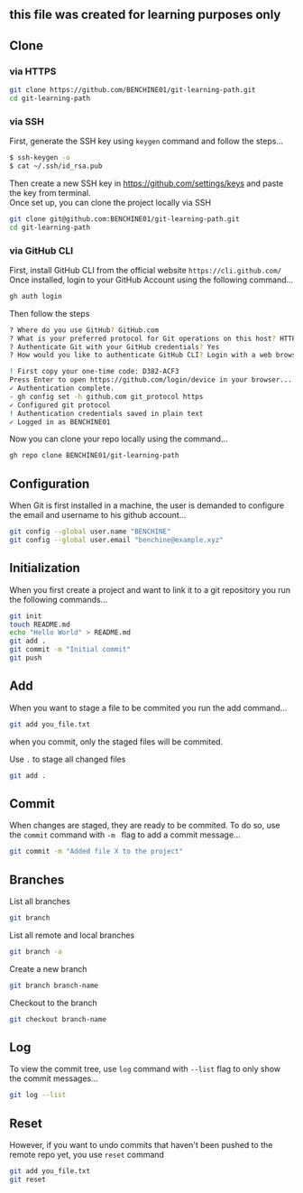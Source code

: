 ## this file was created for learning purposes only

## Clone 
### via HTTPS
```sh
git clone https://github.com/BENCHINE01/git-learning-path.git
cd git-learning-path
```

### via SSH
First, generate the SSH key using `keygen` command and follow the steps...
```sh
$ ssh-keygen -o
$ cat ~/.ssh/id_rsa.pub
```
Then create a new SSH key in https://github.com/settings/keys and paste the key from terminal. <br>
Once set up, you can clone the project locally via SSH 

```sh
git clone git@github.com:BENCHINE01/git-learning-path.git
cd git-learning-path
```

### via GitHub CLI 
First, install GitHub CLI from the official website `https://cli.github.com/` <br> 
Once installed, login to your GitHub Account using the following command...
```sh
gh auth login
```
Then follow the steps
```sh
? Where do you use GitHub? GitHub.com
? What is your preferred protocol for Git operations on this host? HTTPS
? Authenticate Git with your GitHub credentials? Yes
? How would you like to authenticate GitHub CLI? Login with a web browser

! First copy your one-time code: D382-ACF3
Press Enter to open https://github.com/login/device in your browser... 
✓ Authentication complete.
- gh config set -h github.com git_protocol https
✓ Configured git protocol
! Authentication credentials saved in plain text
✓ Logged in as BENCHINE01
```

Now you can clone your repo locally using the command...
```sh
gh repo clone BENCHINE01/git-learning-path
```

## Configuration
When Git is first installed in a machine, the user is demanded to configure the email and username to his github account...

```sh
git config --global user.name "BENCHINE"
git config --global user.email "benchine@example.xyz"
```

## Initialization 
When you first create a project and want to link it to a git repository you run the following commands...

```sh
git init 
touch README.md
echo "Hello World" > README.md
git add .
git commit -m "Initial commit"
git push
```

## Add 
When you want to stage a file to be commited you run the add command...

```sh
git add you_file.txt
```

when you commit, only the staged files will be commited.

Use `.` to stage all changed files 

```sh
git add .
```

## Commit 
When changes are staged, they are ready to be commited.
To do so, use the `commit` command with `-m ` flag to add a commit message...
```sh
git commit -m "Added file X to the project"
```

## Branches
List all branches
```sh
git branch 
```
List all remote and local branches
```sh 
git branch -a
```
Create a new branch
```sh 
git branch branch-name
```
Checkout to the branch
```sh 
git checkout branch-name
```

## Log
To view the commit tree, use `log` command with `--list` flag to only show the commit messages...
```sh
git log --list
```

## Reset 
However, if you want to undo commits that haven't been pushed to the remote repo yet, you use `reset` command 

```sh
git add you_file.txt
git reset 
```